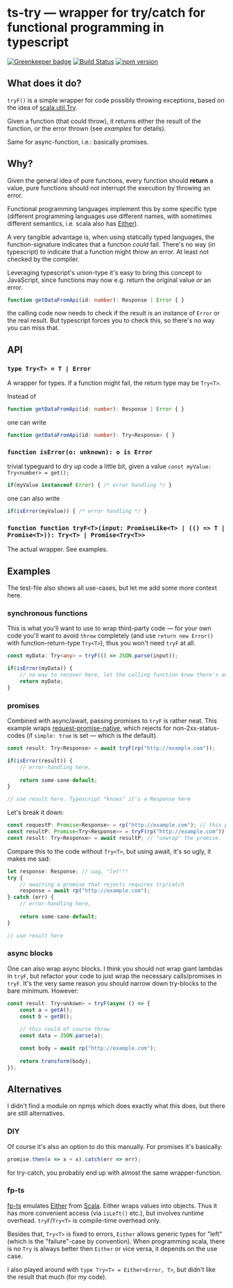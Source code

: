# ts-try — wrapper for try/catch for functional programming in typescript

[![Greenkeeper badge](https://badges.greenkeeper.io/zauberpony/ts-try.svg)](https://greenkeeper.io/)
[![Build Status](https://travis-ci.org/zauberpony/ts-try.svg?branch=master)](https://travis-ci.org/zauberpony/ts-try)
[![npm version](https://badge.fury.io/js/ts-try.svg)](https://badge.fury.io/js/ts-try)


## What does it do?

`tryF()` is a simple wrapper for code possibly throwing exceptions, based on the idea of [scala.util.Try](https://www.scala-lang.org/api/current/scala/util/Try.html).

Given a function (that could throw), it returns either the result of the function, or the error thrown (see *examples* for details).

Same for async-function, i.e.: basically promises.

## Why?

Given the general idea of pure functions, every function should **return** a value, pure functions should not interrupt the execution by throwing an error.

Functional programming languages implement this by some specific type (different programming languages use 
different names, with sometimes different semantics, i.e. scala also has [Either](https://www.scala-lang.org/api/current/scala/util/Either.html)).

A very tangible advantage is, when using statically typed languages, the function-signature indicates that a function *could* fail. 
There's no way (in typescript) to indicate that a function might *throw* an error. At least not checked by the compiler.

Leveraging typescript's union-type it's easy to bring this concept to JavaScript, since functions may now e.g. return the 
original value *or* an error.

```typescript
function getDataFromApi(id: number): Response | Error { } 
```

the calling code now needs to check if the result is an instance of `Error` or the real result. But typescript forces you
to check this, so there's no way you can miss that.

## API

### `type Try<T> = T | Error`

A wrapper for types. If a function might fail, the return type may be `Try<T>`.

Instead of 

```typescript
function getDataFromApi(id: number): Response | Error { }
``` 

one can write

```typescript
function getDataFromApi(id: number): Try<Response> { } 
```


### `function isError(o: unknown): o is Error`

trivial typeguard to dry up code a little bit, given a value `const myValue: Try<number> = get();`

```typescript    
if(myValue instanceof Error) { /* error handling */ }
```
     
one can also write

```typescript    
if(isError(myValue)) { /* error handling */ }
```


### `function function tryF<T>(input: PromiseLike<T> | (() => T | Promise<T>)): Try<T> | Promise<Try<T>>`

The actual wrapper. See examples.

## Examples

The test-file also shows all use-cases, but let me add some more context here.

### synchronous functions

This is what you'll want to use to wrap third-party code — for your own code you'll want to avoid `throw` completely 
(and use `return new Error()` with function-return-type `Try<T>`), thus you won't need `tryF` at all.

```typescript    
const myData: Try<any> = tryF(() => JSON.parse(input));

if(isError(myData)) {
    // no way to recover here, let the calling function know there's an error
    return myData;
}
```
    
    
### promises 

Combined with async/await, passing promises to `tryF` is rather neat. This example wraps [request-promise-native](https://www.npmjs.com/package/request-promise-native),
which rejects for non-2xx-status-codes (if `simple: true` is set — which is the default).  

```typescript
const result: Try<Response> = await tryF(rp("http://example.com"));

if(isError(result)) {
    // error-handling here, 
    
    return some-sane-default;
}

// use result here. Typescript "knows" it's a Response here
```
    
Let's break it down:

```typescript
const requestP: Promise<Response> = rp("http://example.com"); // this promise might be rejected
const resultP: Promise<Try<Response>> = tryF(rp("http://example.com")); // the resolved promise is now either a Response, or an Error 
const result: Try<Response> = await resultP; // "unwrap" the promise.
```

    
Compare this to the code without `Try<T>`, but using await, it's so ugly, it makes me sad:

```typescript
let response: Response; // uag, "let"!!
try {
    // awaiting a promise that rejects requires try/catch
    response = await rp("http://example.com");
} catch (err) {
    // error-handling here, 
        
    return some-sane-default;
}

// use result here
```

### async blocks

One can also wrap async blocks. I think you should not wrap giant lambdas in `tryF`, but refactor your code to just
wrap the necessary calls/promises in `tryF`. It's the very same reason you should narrow down try-blocks to the bare minimum. 
However:

```typescript
const result: Try<unkown> = tryF(async () => {
    const a = getA();
    const b = getB();
    
    // this could of course throw
    const data = JSON.parse(a);

    const body = await rp("http://example.com");
    
    return transform(body);
});    
```

## Alternatives

I didn't find a module on npmjs which does exactly what this does, but there are still alternatives.

### DIY

Of course it's also an option to do this manually. For promises it's basically:

```typescript
promise.then(x => x + x).catch(err => err);
```

for try-catch, you probably end up with almost the same wrapper-function. 

### fp-ts

[fp-ts](https://gcanti.github.io/fp-ts) emulates [Either](https://gcanti.github.io/fp-ts/Either.html) from 
[Scala](https://www.scala-lang.org/api/current/scala/util/Either.html). Either wraps values into objects. Thus it has
more convenient access (via `isLeft()` etc.), but involves runtime overhead. `tryF`/`Try<T>` is compile-time overhead only.

Besides that, `Try<T>` is fixed to errors, `Either` allows generic types for "left" (which is the "failure"-case by convention).
When programming scala, there is no `Try` is always better then `Either` or vice versa, it depends on the use case.

I also played around with `type Try<T> = Either<Error, T>`, but didn't like the result that much (for my code).  
